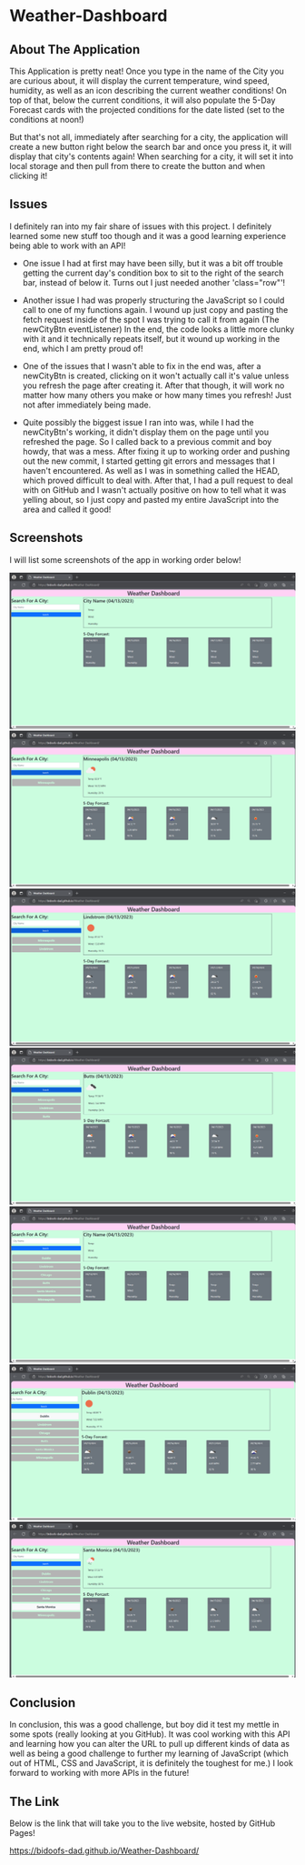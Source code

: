 # Weather-Dashboard

## About The Application

This Application is pretty neat! Once you type in the name of the City you are curious about, it will display the current temperature, wind speed, humidity, as well as an icon describing the current weather conditions! On top of that, below the current conditions, it will also populate the 5-Day Forecast cards with the projected conditions for the date listed (set to the conditions at noon!) 

But that's not all, immediately after searching for a city, the application will create a new button right below the search bar and once you press it, it will display that city's contents again! When searching for a city, it will set it into local storage and then pull from there to create the button and when clicking it!

## Issues

I definitely ran into my fair share of issues with this project. I definitely learned some new stuff too though and it was a good learning experience being able to work with an API!

* One issue I had at first may have been silly, but it was a bit off trouble getting the current day's condition box to sit to the right of the search bar, instead of below it. Turns out I just needed another 'class="row"'!

* Another issue I had was properly structuring the JavaScript so I could call to one of my functions again. I wound up just copy and pasting the fetch request inside of the spot I was trying to call it from again (The newCityBtn eventListener) In the end, the code looks a little more clunky with it and it technically repeats itself, but it wound up working in the end, which I am pretty proud of!

* One of the issues that I wasn't able to fix in the end was, after a newCityBtn is created, clicking on it won't actually call it's value unless you refresh the page after creating it. After that though, it will work no matter how many others you make or how many times you refresh! Just not after immediately being made.

* Quite possibly the biggest issue I ran into was, while I had the newCityBtn's working, it didn't display them on the page until you refreshed the page. So I called back to a previous commit and boy howdy, that was a mess. After fixing it up to working order and pushing out the new commit, I started getting git errors and messages that I haven't encountered. As well as I was in something called the HEAD, which proved difficult to deal with. After that, I had a pull request to deal with on GitHub and I wasn't actually positive on how to tell what it was yelling about, so I just copy and pasted my entire JavaScript into the area and called it good!

## Screenshots

I will list some screenshots of the app in working order below!

![Weather-Dashboard](/assets/images/01%20Base.png)
![Weather-Dashboard](/assets/images/02%20Minneapolis%20Search.png)
![Weather-Dashboard](/assets/images/03%20Lindstrom.png)
![Weather-Dashboard](/assets/images/04%20Butts.png)
![Weather-Dashboard](/assets/images/05%20After%20Refresh.png)
![Weather-Dashboard](/assets/images/06%20Dublin%20Button%20Clicked.png)
![Weather-Dashboard](/assets/images/07%20Santa%20Monica%20Clicked.png)


## Conclusion

In conclusion, this was a good challenge, but boy did it test my mettle in some spots (really looking at you GitHub). It was cool working with this API and learning how you can alter the URL to pull up different kinds of data as well as being a good challenge to further my learning of JavaScript (which out of HTML, CSS and JavaScript, it is definitely the toughest for me.) I look forward to working with more APIs in the future!

## The Link

Below is the link that will take you to the live website, hosted by GitHub Pages!

https://bidoofs-dad.github.io/Weather-Dashboard/
